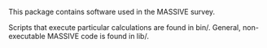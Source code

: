 This package contains software used in the MASSIVE survey.

Scripts that execute particular calculations are found in bin/.
General, non-executable MASSIVE code is found in lib/.
